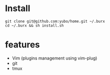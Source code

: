 # Install
```shell
git clone git@github.com:yubo/home.git ~/.burx
cd ~/.burx && sh install.sh
```

# features
- Vim (plugins management using vim-plug)
- git
- tmux